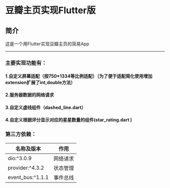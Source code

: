 豆瓣主页实现Flutter版
=====

简介
----
这是一个用Flutter实现豆瓣主页的简易App
****
### 主要实现功能有：<br>
#### 1.自定义屏幕适配（按750*1334等比例适配）（为了便于适配简化使用增加extension扩展了int,double方法）<br>
#### 2.服务器数据的网络请求<br>
#### 3.自定义虚线组件（dashed_line.dart）
#### 4.自定义根据评分显示对应的星星数量的组件(star_rating.dart )

### 第三方依赖：
|名称及版本|作用|
|---|---
|dio:^3.0.9|网络请求
|provider:^4.3.2|状态管理
|event_bus:^1.1.1|事件总线
